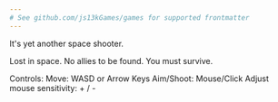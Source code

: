 ```yaml
---
# See github.com/js13kGames/games for supported frontmatter
---
```

It's yet another space shooter.

Lost in space. No allies to be found. You must survive.

Controls:
Move: WASD or Arrow Keys
Aim/Shoot: Mouse/Click
Adjust mouse sensitivity: + / -